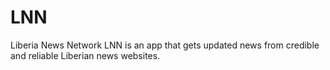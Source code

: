# LNN
Liberia News Network LNN is an app that gets updated news from credible and reliable Liberian news websites.
